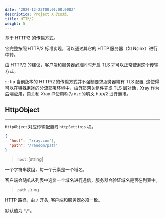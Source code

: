 ```yaml
---
date: "2020-12-23T00:00:00.000Z"
description: Project X 的文档.
title: HTTP/2
weight: 5
---
```


基于 HTTP/2 的传输方式。

它完整按照 HTTP/2 标准实现，可以通过其它的 HTTP 服务器（如 Nginx）进行中转。

由 HTTP/2 的建议，客户端和服务器必须同时开启 TLS 才可以正常使用这个传输方式。

::: tip
当前版本的 HTTP/2 的传输方式并不强制要求服务器端有 TLS 配置.
这使得可以在特殊用途的分流部署环境中，由外部网关组件完成 TLS 层对话，Xray 作为后端应用，网关和 Xray 间使用称为 `h2c` 的明文 http/2 进行通讯。


## HttpObject

---

`HttpObject` 对应传输配置的 `httpSettings` 项。

```json
{
  "host": ["xray.com"],
  "path": "/random/path"
}
```

> `host`: \[string\]

一个字符串数组，每一个元素是一个域名。

客户端会随机从列表中选出一个域名进行通信，服务器会验证域名是否在列表中。

> `path` string

HTTP 路径，由 `/` 开头, 客户端和服务器必须一致。

默认值为 `"/"`。
